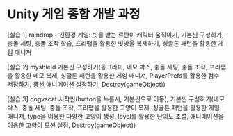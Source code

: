 # Unity 게임 종합 개발 과정
[실습 1]
raindrop - 친환경 게임: 빗물 받는 르탄이
캐릭터 움직이기, 기본씬 구성하기, 충돌 세팅, 충돌 조작 학습, 프리팹을 활용한 빗방울 복제하기, 싱글톤 패턴을 활용한 게임 매니져

[실습 2]
myshield
기본씬 구성하기(동그라미, 네모 박스, 충돌 세팅, 충돌 조작, 프리팹을 활용한 네모 복제, 싱글톤 패턴을 활용한 게임 매니져, 
               PlayerPrefs를 활용한 점수 저장하기, 풍선 애니메이션 설정하기, Destroy(gameObject))
          
[실습 3]
dogvscat
시작씬(button을 누를시, 기본씬으로 이동), 기본씬 구성하기(네모 박스, 충돌 세팅, 충돌 조작, 프리팹을 활용한 고양이 복제, 싱글톤 패턴을 활용한 게임 매니져,
type을 이용한 다양한 고양이 생성. level를 활용한 난이도 조절, 애니메이션을 이용한 고양이 모션 설정, Destroy(gameObject))
          
